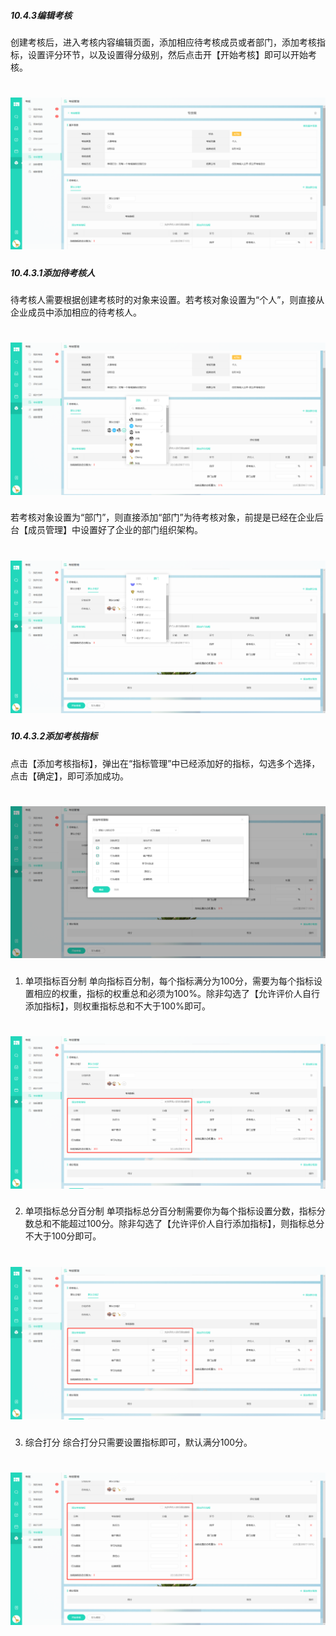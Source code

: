 ##### 10.4.3编辑考核

创建考核后，进入考核内容编辑页面，添加相应待考核成员或者部门，添加考核指标，设置评分环节，以及设置得分级别，然后点击开【开始考核】即可以开始考核。

# ![](/assets/10.4.3编辑考核.png)

##### 10.4.3.1添加待考核人

待考核人需要根据创建考核时的对象来设置。若考核对象设置为“个人”，则直接从企业成员中添加相应的待考核人。

# ![](/assets/10.4.4添加待考核人.png)

若考核对象设置为“部门”，则直接添加“部门”为待考核对象，前提是已经在企业后台【成员管理】中设置好了企业的部门组织架构。

# ![](/assets/10.4.4添加待考核人2.png)

##### 10.4.3.2添加考核指标
点击【添加考核指标】，弹出在“指标管理”中已经添加好的指标，勾选多个选择，点击【确定】，即可添加成功。

# ![](/assets/10.4.3.2添加考核指标.png)

1) 单项指标百分制
单向指标百分制，每个指标满分为100分，需要为每个指标设置相应的权重，指标的权重总和必须为100%。除非勾选了【允许评价人自行添加指标】，则权重指标总和不大于100%即可。

# ![](/assets/10.4.3.2添加考核指标2.png)

2) 单项指标总分百分制
单项指标总分百分制需要你为每个指标设置分数，指标分数总和不能超过100分。除非勾选了【允许评价人自行添加指标】，则指标总分不大于100分即可。

# ![](/assets/10.4.3.2添加考核指标3.png)

3) 综合打分
综合打分只需要设置指标即可，默认满分100分。

# ![](/assets/10.4.3.2添加考核指标4.png)


